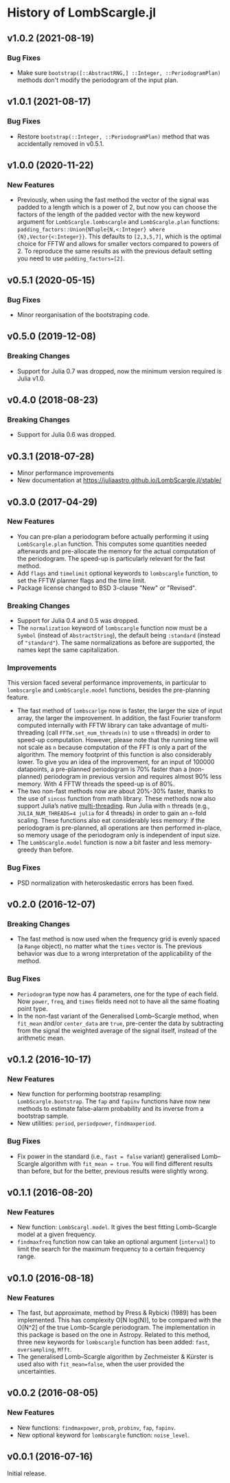 # History of LombScargle.jl

## v1.0.2 (2021-08-19)

### Bug Fixes

* Make sure `bootstrap([::AbstractRNG,] ::Integer, ::PeriodogramPlan)` methods
  don't modify the periodogram of the input plan.

## v1.0.1 (2021-08-17)

### Bug Fixes

* Restore `bootstrap(::Integer, ::PeriodogramPlan)` method that was accidentally
  removed in v0.5.1.

## v1.0.0 (2020-11-22)

### New Features

* Previously, when using the fast method the vector of the signal was padded to
  a length which is a power of 2, but now you can choose the factors of the
  length of the padded vector with the new keyword argument for
  `LombScargle.lombscargle` and `LombScargle.plan` functions:
  `padding_factors::Union{NTuple{N,<:Integer} where {N},Vector{<:Integer}}`.
  This defaults to `[2,3,5,7]`, which is the optimal choice for FFTW and allows
  for smaller vectors compared to powers of 2.  To reproduce the same results as
  with the previous default setting you need to use `padding_factors=[2]`.

## v0.5.1 (2020-05-15)

### Bug Fixes

* Minor reorganisation of the bootstraping code.

## v0.5.0 (2019-12-08)

### Breaking Changes

* Support for Julia 0.7 was dropped, now the minimum version required is Julia
  v1.0.

## v0.4.0 (2018-08-23)

### Breaking Changes

* Support for Julia 0.6 was dropped.

## v0.3.1 (2018-07-28)

* Minor performance improvements
* New documentation at https://juliaastro.github.io/LombScargle.jl/stable/

## v0.3.0 (2017-04-29)

### New Features

* You can pre-plan a periodogram before actually performing it using
  `LombScargle.plan` function.  This computes some quantities needed afterwards
  and pre-allocate the memory for the actual computation of the periodogram.
  The speed-up is particularly relevant for the fast method.
* Add `flags` and `timelimit` optional keywords to `lombscargle` function, to
  set the FFTW planner flags and the time limit.
* Package license changed to BSD 3-clause "New" or "Revised".

### Breaking Changes

* Support for Julia 0.4 and 0.5 was dropped.
* The `normalization` keyword of `lombscargle` function now must be a `Symbol`
  (instead of `AbstractString`), the default being `:standard` (instead of
  `"standard"`).  The same normalizations as before are supported, the names
  kept the same capitalization.

### Improvements

This version faced several performance improvements, in particular to
`lombscargle` and `LombScargle.model` functions, besides the pre-planning
feature.

* The fast method of `lombscarlge` now is faster, the larger the size of input
  array, the larger the improvement.  In addition, the fast Fourier transform
  computed internally with FFTW library can take advantage of multi-threading
  (call `FFTW.set_num_threads(n)` to use `n` threads) in order to speed-up
  computation.  However, please note that the running time will not scale as `n`
  because computation of the FFT is only a part of the algorithm.  The memory
  footprint of this function is also considerably lower.  To give you an idea of
  the improvement, for an input of 100000 datapoints, a pre-planned periodogram
  is 70% faster than a (non-planned) periodogram in previous version and
  requires almost 90% less memory.  With 4 FFTW threads the speed-up is of 80%.
* The two non-fast methods now are about 20%-30% faster, thanks to the use of
  `sincos` function from math library.  These methods now also support Julia’s
  native
  [multi-threading](http://docs.julialang.org/en/stable/manual/parallel-computing/#multi-threading-experimental).
  Run Julia with `n` threads (e.g., `JULIA_NUM_THREADS=4 julia` for 4 threads)
  in order to gain an `n`-fold scaling.  These functions also eat considerably
  less memory: if the periodogram is pre-planned, all operations are then
  performed in-place, so memory usage of the periodogram only is independent of
  input size.
* The `LombScargle.model` function is now a bit faster and less memory-greedy
  than before.

### Bug Fixes

* PSD normalization with heteroskedastic errors has been fixed.

## v0.2.0 (2016-12-07)

### Breaking Changes

* The fast method is now used when the frequency grid is evenly spaced (a
  `Range` object), no matter what the `times` vector is.  The previous behavior
  was due to a wrong interpretation of the applicability of the method.

### Bug Fixes

* `Periodogram` type now has 4 parameters, one for the type of each field.  Now
  `power`, `freq`, and `times` fields need not to have all the same floating
  point type.
* In the non-fast variant of the Generalised Lomb–Scargle method, when
  `fit_mean` and/or `center_data` are `true`, pre-center the data by subtracting
  from the signal the weighted average of the signal itself, instead of the
  arithmetic mean.

## v0.1.2 (2016-10-17)

### New Features

* New function for performing bootstrap resampling: `LombScargle.bootstrap`.
  The `fap` and `fapinv` functions have now new methods to estimate false-alarm
  probability and its inverse from a bootstrap sample.
* New utilities: `period`, `periodpower`, `findmaxperiod`.

### Bug Fixes

* Fix power in the standard (i.e., `fast = false` variant) generalised
  Lomb–Scargle algorithm with `fit_mean = true`.  You will find different
  results than before, but for the better, previous results were slightly wrong.

## v0.1.1 (2016-08-20)

### New Features

* New function: `LombScargl.model`.  It gives the best fitting Lomb–Scargle
  model at a given frequency.
* `findmaxfreq` function now can take an optional argument (`interval`) to limit
  the search for the maximum frequency to a certain frequency range.

## v0.1.0 (2016-08-18)

### New Features

* The fast, but approximate, method by Press & Rybicki (1989) has been
  implemented.  This has complexity O[N log(N)], to be compared with the O[N^2]
  of the true Lomb–Scargle periodogram.  The implementation in this package is
  based on the one in Astropy.  Related to this method, three new keywords for
  `lombscargle` function has been added: `fast`, `oversampling`, `Mfft`.
* The generalised Lomb–Scargle algorithm by Zechmeister & Kürster is used also
  with `fit_mean=false`, when the user provided the uncertainties.

## v0.0.2 (2016-08-05)

### New Features

* New functions: `findmaxpower`, `prob`, `probinv`, `fap`, `fapinv`.
* New optional keyword for `lombscargle` function: `noise_level`.

## v0.0.1 (2016-07-16)

Initial release.
